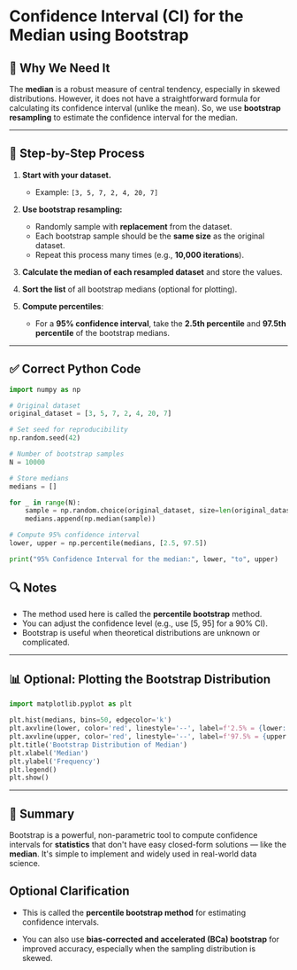 # Confidence Interval (CI) for the Median using Bootstrap

## 📌 Why We Need It
The **median** is a robust measure of central tendency, especially in skewed distributions. However, it does not have a straightforward formula for calculating its confidence interval (unlike the mean). So, we use **bootstrap resampling** to estimate the confidence interval for the median.

---

## 🔢 Step-by-Step Process

1. **Start with your dataset.**
   - Example: `[3, 5, 7, 2, 4, 20, 7]`

2. **Use bootstrap resampling:**
   - Randomly sample with **replacement** from the dataset.
   - Each bootstrap sample should be the **same size** as the original dataset.
   - Repeat this process many times (e.g., **10,000 iterations**).

3. **Calculate the median of each resampled dataset** and store the values.

4. **Sort the list** of all bootstrap medians (optional for plotting).

5. **Compute percentiles**:
   - For a **95% confidence interval**, take the **2.5th percentile** and **97.5th percentile** of the bootstrap medians.

---

## ✅ Correct Python Code

```python
import numpy as np

# Original dataset
original_dataset = [3, 5, 7, 2, 4, 20, 7]

# Set seed for reproducibility
np.random.seed(42)

# Number of bootstrap samples
N = 10000

# Store medians
medians = []

for _ in range(N):
    sample = np.random.choice(original_dataset, size=len(original_dataset), replace=True)
    medians.append(np.median(sample))

# Compute 95% confidence interval
lower, upper = np.percentile(medians, [2.5, 97.5])

print("95% Confidence Interval for the median:", lower, "to", upper)
```

## 🔍 Notes

* The method used here is called the **percentile bootstrap** method.
* You can adjust the confidence level (e.g., use \[5, 95] for a 90% CI).
* Bootstrap is useful when theoretical distributions are unknown or complicated.

---

## 📊 Optional: Plotting the Bootstrap Distribution

```python
import matplotlib.pyplot as plt

plt.hist(medians, bins=50, edgecolor='k')
plt.axvline(lower, color='red', linestyle='--', label=f'2.5% = {lower:.2f}')
plt.axvline(upper, color='red', linestyle='--', label=f'97.5% = {upper:.2f}')
plt.title('Bootstrap Distribution of Median')
plt.xlabel('Median')
plt.ylabel('Frequency')
plt.legend()
plt.show()
```

---

## 🧠 Summary

Bootstrap is a powerful, non-parametric tool to compute confidence intervals for **statistics** that don't have easy closed-form solutions — like the **median**. It's simple to implement and widely used in real-world data science.

## Optional Clarification

* This is called the **percentile bootstrap method** for estimating confidence intervals.

* You can also use **bias-corrected and accelerated (BCa) bootstrap** for improved accuracy, especially when the sampling distribution is skewed.
